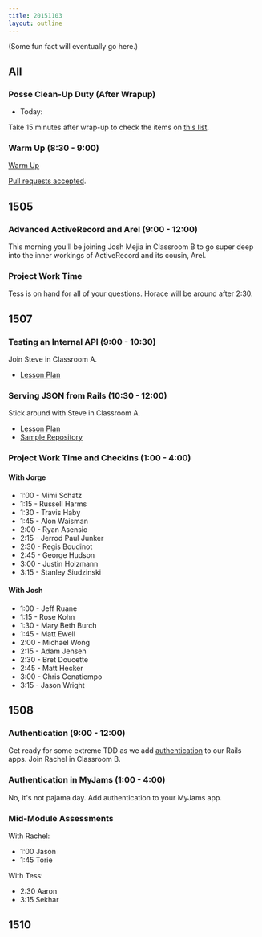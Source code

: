 ```yaml
---
title: 20151103
layout: outline
---
```


(Some fun fact will eventually go here.)

## All

### Posse Clean-Up Duty (After Wrapup)

* Today:

Take 15 minutes after wrap-up to check the items on [this list](https://gist.github.com/rwarbelow/f5cfe4333402d043ef2e).

### Warm Up (8:30 - 9:00)

[Warm Up](https://thewarmup.herokuapp.com)

[Pull requests accepted](https://github.com/mikedao/the-warm-up).


## 1505

### Advanced ActiveRecord and Arel (9:00 - 12:00)

This morning you'll be joining Josh Mejia in Classroom B to go super deep into the inner workings of ActiveRecord and its cousin, Arel.

### Project Work Time

Tess is on hand for all of your questions. Horace will be around after 2:30.

## 1507

### Testing an Internal API (9:00 - 10:30)

Join Steve in Classroom A.

* [Lesson Plan](https://github.com/turingschool/lesson_plans/blob/master/ruby_03-professional_rails_applications/testing_an_internal_api.md)

### Serving JSON from Rails (10:30 - 12:00)

Stick around with Steve in Classroom A.

* [Lesson Plan](https://github.com/turingschool/lesson_plans/blob/master/ruby_03-professional_rails_applications/serving_json_from_rails.md)
* [Sample Repository](https://github.com/JumpstartLab/blogger_advanced/tree/serialization)

### Project Work Time and Checkins (1:00 - 4:00)

#### With Jorge

* 1:00 - Mimi Schatz
* 1:15 - Russell Harms
* 1:30 - Travis Haby
* 1:45 - Alon Waisman
* 2:00 - Ryan Asensio
* 2:15 - Jerrod Paul Junker
* 2:30 - Regis Boudinot
* 2:45 - George Hudson
* 3:00 - Justin Holzmann
* 3:15 - Stanley Siudzinski

#### With Josh

* 1:00 - Jeff Ruane
* 1:15 - Rose Kohn
* 1:30 - Mary Beth Burch
* 1:45 - Matt Ewell
* 2:00 - Michael Wong
* 2:15 - Adam Jensen
* 2:30 - Bret Doucette
* 2:45 - Matt Hecker
* 3:00 - Chris Cenatiempo
* 3:15 - Jason Wright

## 1508

### Authentication (9:00 - 12:00)

Get ready for some extreme TDD as we add [authentication]() to our Rails apps. Join Rachel in Classroom B.

### Authentication in MyJams (1:00 - 4:00)

No, it's not pajama day. Add authentication to your MyJams app.

### Mid-Module Assessments

With Rachel:

* 1:00 Jason
* 1:45 Torie

With Tess:

* 2:30 Aaron
* 3:15 Sekhar

## 1510
